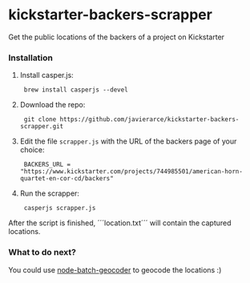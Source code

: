 kickstarter-backers-scrapper
============================

Get the public locations of the backers of a project on Kickstarter

### Installation

1. Install casper.js:

        brew install casperjs --devel
    
2. Download the repo:
    
        git clone https://github.com/javierarce/kickstarter-backers-scrapper.git

3. Edit the file ```scrapper.js``` with the URL of the backers page of your choice:

        BACKERS_URL = "https://www.kickstarter.com/projects/744985501/american-horn-quartet-en-cor-cd/backers"

4. Run the scrapper:

        casperjs scrapper.js
    
After the script is finished, ´´´location.txt´´´ will contain the captured locations.

### What to do next?

You could use [node-batch-geocoder](https://github.com/javierarce/node-batch-geocoder) to geocode the locations :)
